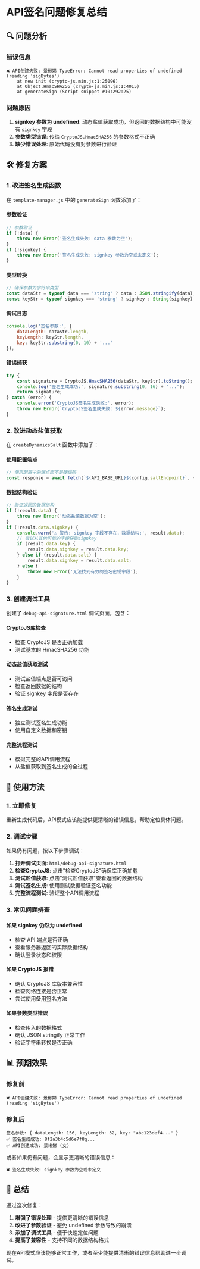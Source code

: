 # API签名问题修复总结

## 🔍 问题分析

### 错误信息
```
❌ API创建失败: 景彬娣 TypeError: Cannot read properties of undefined (reading 'sigBytes')
    at new init (crypto-js.min.js:1:25096)
    at Object.HmacSHA256 (crypto-js.min.js:1:4015)
    at generateSign (Script snippet #10:292:25)
```

### 问题原因
1. **signkey 参数为 undefined**: 动态盐值获取成功，但返回的数据结构中可能没有 `signkey` 字段
2. **参数类型错误**: 传给 `CryptoJS.HmacSHA256` 的参数格式不正确
3. **缺少错误处理**: 原始代码没有对参数进行验证

## 🛠️ 修复方案

### 1. 改进签名生成函数
在 `template-manager.js` 中的 `generateSign` 函数添加了：

#### 参数验证
```javascript
// 参数验证
if (!data) {
    throw new Error('签名生成失败: data 参数为空');
}
if (!signkey) {
    throw new Error('签名生成失败: signkey 参数为空或未定义');
}
```

#### 类型转换
```javascript
// 确保参数为字符串类型
const dataStr = typeof data === 'string' ? data : JSON.stringify(data);
const keyStr = typeof signkey === 'string' ? signkey : String(signkey);
```

#### 调试日志
```javascript
console.log('签名参数:', { 
    dataLength: dataStr.length, 
    keyLength: keyStr.length, 
    key: keyStr.substring(0, 10) + '...' 
});
```

#### 错误捕获
```javascript
try {
    const signature = CryptoJS.HmacSHA256(dataStr, keyStr).toString();
    console.log('签名生成成功:', signature.substring(0, 16) + '...');
    return signature;
} catch (error) {
    console.error('CryptoJS签名生成失败:', error);
    throw new Error(`CryptoJS签名生成失败: ${error.message}`);
}
```

### 2. 改进动态盐值获取
在 `createDynamicsSalt` 函数中添加了：

#### 使用配置端点
```javascript
// 使用配置中的端点而不是硬编码
const response = await fetch(`${API_BASE_URL}${config.saltEndpoint}`, {
```

#### 数据结构验证
```javascript
// 验证返回的数据结构
if (!result.data) {
    throw new Error('动态盐值数据为空');
}
if (!result.data.signkey) {
    console.warn('⚠️ 警告: signkey 字段不存在，数据结构:', result.data);
    // 尝试从其他可能的字段获取signkey
    if (result.data.key) {
        result.data.signkey = result.data.key;
    } else if (result.data.salt) {
        result.data.signkey = result.data.salt;
    } else {
        throw new Error('无法找到有效的签名密钥字段');
    }
}
```

### 3. 创建调试工具
创建了 `debug-api-signature.html` 调试页面，包含：

#### CryptoJS库检查
- 检查 CryptoJS 是否正确加载
- 测试基本的 HmacSHA256 功能

#### 动态盐值获取测试
- 测试盐值端点是否可访问
- 检查返回数据的结构
- 验证 signkey 字段是否存在

#### 签名生成测试
- 独立测试签名生成功能
- 使用自定义数据和密钥

#### 完整流程测试
- 模拟完整的API调用流程
- 从盐值获取到签名生成的全过程

## 🔧 使用方法

### 1. 立即修复
重新生成代码后，API模式应该能提供更清晰的错误信息，帮助定位具体问题。

### 2. 调试步骤
如果仍有问题，按以下步骤调试：

1. **打开调试页面**: `html/debug-api-signature.html`
2. **检查CryptoJS**: 点击"检查CryptoJS"确保库正确加载
3. **测试盐值获取**: 点击"测试盐值获取"查看返回的数据结构
4. **测试签名生成**: 使用测试数据验证签名功能
5. **完整流程测试**: 验证整个API调用流程

### 3. 常见问题排查

#### 如果 signkey 仍然为 undefined
- 检查 API 端点是否正确
- 查看服务器返回的实际数据结构
- 确认登录状态和权限

#### 如果 CryptoJS 报错
- 确认 CryptoJS 库版本兼容性
- 检查网络连接是否正常
- 尝试使用备用签名方法

#### 如果参数类型错误
- 检查传入的数据格式
- 确认 JSON.stringify 正常工作
- 验证字符串转换是否正确

## 📊 预期效果

### 修复前
```
❌ API创建失败: 景彬娣 TypeError: Cannot read properties of undefined (reading 'sigBytes')
```

### 修复后
```
签名参数: { dataLength: 156, keyLength: 32, key: "abc123def4..." }
✅ 签名生成成功: 8f2a3b4c5d6e7f8g...
✅ API创建成功: 景彬娣 (女)
```

或者如果仍有问题，会显示更清晰的错误信息：
```
❌ 签名生成失败: signkey 参数为空或未定义
```

## 🎯 总结

通过这次修复：
1. **增强了错误处理** - 提供更清晰的错误信息
2. **改进了参数验证** - 避免 undefined 参数导致的崩溃
3. **添加了调试工具** - 便于快速定位问题
4. **提高了兼容性** - 支持不同的数据结构格式

现在API模式应该能够正常工作，或者至少能提供清晰的错误信息帮助进一步调试。
